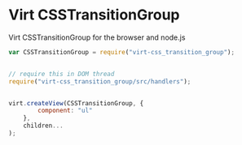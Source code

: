 Virt CSSTransitionGroup
=======

Virt CSSTransitionGroup for the browser and node.js


```javascript
var CSSTransitionGroup = require("virt-css_transition_group");


// require this in DOM thread
require("virt-css_transition_group/src/handlers");


virt.createView(CSSTransitionGroup, {
        component: "ul"
    },
    children...
);


```
